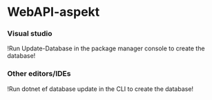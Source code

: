 # WebAPI-aspekt
### Visual studio
!Run Update-Database in the package manager console to create the database!
### Other editors/IDEs
!Run dotnet ef database update in the CLI to create the database!

